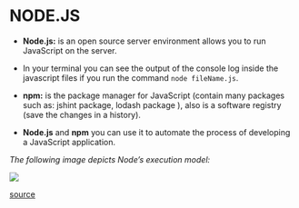 # NODE.JS

- **Node.js:** is an open source server environment allows you to run JavaScript on the server.

- In your terminal you can see the output of the console log inside the javascript files if you run the command `node fileName.js`.

- **npm:** is the package manager for JavaScript (contain many packages such as: jshint package, lodash package ), also is a software registry (save the changes in a history).

- **Node.js** and **npm** you can use it to automate the process of developing a JavaScript application.

_The following image depicts Node’s execution model:_

![](https://uploads.sitepoint.com/wp-content/uploads/2012/10/1516152673node_event_loop.png)

[source](https://www.sitepoint.com/an-introduction-to-node-js/)
